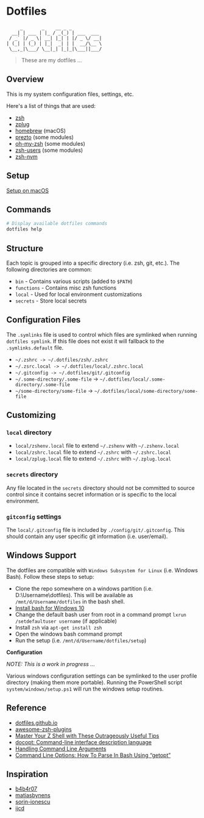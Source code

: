 Dotfiles
========

```
     _       _    __ _ _
  __| | ___ | |_ / _(_) | ___  ___
 / _` |/ _ \| __| |_| | |/ _ \/ __|
| (_| | (_) | |_|  _| | |  __/\__ \
 \__,_|\___/ \__|_| |_|_|\___||___/
```

> These are my dotfiles ...

Overview
--------

This is my system configuration files, settings, etc.

Here's a list of things that are used:

* [zsh](https://github.com/zsh-users/zsh)
* [zplug](https://github.com/zplug/zplug)
* [homebrew](https://github.com/homebrew/homebrew) (macOS)
* [prezto](https://github.com/sorin-ionescu/prezto) (some modules)
* [oh-my-zsh](https://github.com/robbyrussell/oh-my-zsh) (some modules)
* [zsh-users](https://github.com/zsh-users) (some modules)
* [zsh-nvm](https://github.com/lukechilds/zsh-nvm)

Setup
-----

[Setup on macOS](macos/README.md)

Commands
--------

```bash
# Display available dotfiles commands
dotfiles help
```

Structure
---------

Each topic is grouped into a specific directory (i.e. zsh, git, etc.). The following directories are common:

* `bin` - Contains various scripts (added to `$PATH`)
* `functions` - Contains misc zsh functions
* `local` - Used for local environment customizations
* `secrets` - Store local secrets

Configuration Files
-------------------

The `.symlinks` file is used to control which files are symlinked when running `dotfiles symlink`. If this file does not exist it will fallback to the `.symlinks.default` file.

* `~/.zshrc -> ~/.dotfiles/zsh/.zshrc`
* `~/.zsrc.local -> ~/.dotfiles/local/.zshrc.local`
* `~/.gitconfig -> ~/.dotfiles/git/.gitconfig`
* `~/.some-directory/.some-file` ->  `~/.dotfiles/local/.some-directory/.some-file`
* `~/some-directory/some-file` ->  `~/.dotfiles/local/some-directory/some-file`

Customizing
-----------

### `local` directory

* `local/zshenv.local` file to extend `~/.zshenv` with `~/.zshenv.local`
* `local/zshrc.local` file to extend `~/.zshrc` with `~/.zshrc.local`
* `local/zplug.local` file to extend `~/.zshrc` with `~/.zplug.local`

### `secrets` directory

Any file located in the `secrets` directory should not be committed to source control since it contains secret information or is specific to the local environment.

### `gitconfig` settings

The `local/.gitconfig` file is included by `./config/git/.gitconfig`. This should contain any user specific git information (i.e. user/email).

Windows Support
---------------

The dotfiles are compatible with `Windows Subsystem for Linux` (i.e. Windows Bash). Follow these steps to setup:

* Clone the repo somewhere on a windows partition (i.e. D:\Username\dotfiles). This will be available as `/mnt/d/Username/dotfiles` in the bash shell.
* [Install bash for Windows 10](http://www.howtogeek.com/249966/how-to-install-and-use-the-linux-bash-shell-on-windows-10/)
* Change the default bash user from root in a command prompt `lxrun /setdefaultuser username` (if applicable)
* Install `zsh` via `apt-get install zsh`
* Open the windows bash command prompt
* Run the setup (i.e. `/mnt/d/Username/dotfiles/setup`)

**Configuration**

*NOTE: This is a work in progress ...*

Various windows configuration settings can be symlinked to the user profile directory (making them more portable). Running the PowerShell script `system/windows/setup.ps1` will run the windows setup routines.

Reference
---------

* [dotfiles.github.io](https://dotfiles.github.io/)
* [awesome-zsh-plugins](https://github.com/unixorn/awesome-zsh-plugins)
* [Master Your Z Shell with These Outrageously Useful Tips](http://reasoniamhere.com/2014/01/11/outrageously-useful-tips-to-master-your-z-shell/)
* [docopt: Command-line interface description language](http://docopt.org/)
* [Handling Command Line Arguments](http://www.shelldorado.com/goodcoding/cmdargs.html)
* [ Command Line Options: How To Parse In Bash Using “getopt”](http://www.bahmanm.com/blogs/command-line-options-how-to-parse-in-bash-using-getopt)

Inspiration
-----------

* [b4b4r07](https://github.com/b4b4r07)
* [matiasbynens](https://github.com/mathiasbynens/dotfiles)
* [sorin-ionescu](https://github.com/sorin-ionescu/dotfiles)
* [ijcd](https://github.com/ijcd/dotfiles)
